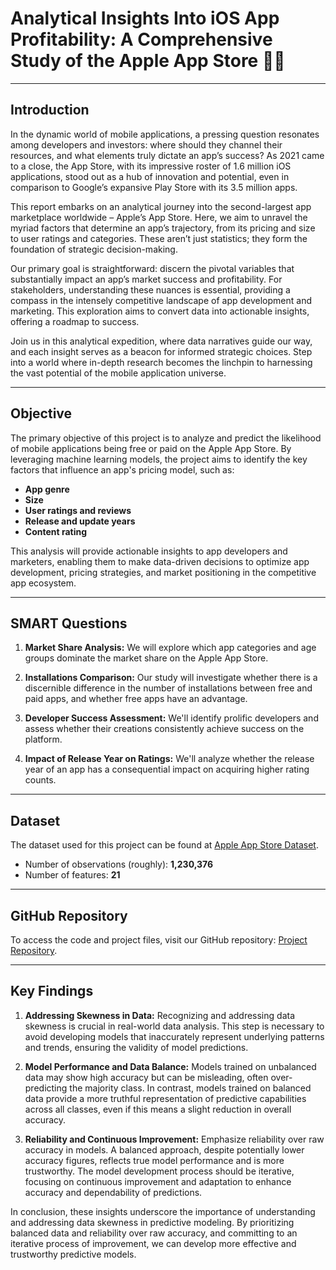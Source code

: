 # Analytical Insights Into iOS App Profitability: A Comprehensive Study of the Apple App Store 📱💡

---

## Introduction

In the dynamic world of mobile applications, a pressing question resonates among developers and investors: where should they channel their resources, and what elements truly dictate an app’s success? As 2021 came to a close, the App Store, with its impressive roster of 1.6 million iOS applications, stood out as a hub of innovation and potential, even in comparison to Google’s expansive Play Store with its 3.5 million apps.

This report embarks on an analytical journey into the second-largest app marketplace worldwide – Apple’s App Store. Here, we aim to unravel the myriad factors that determine an app’s trajectory, from its pricing and size to user ratings and categories. These aren’t just statistics; they form the foundation of strategic decision-making.

Our primary goal is straightforward: discern the pivotal variables that substantially impact an app’s market success and profitability. For stakeholders, understanding these nuances is essential, providing a compass in the intensely competitive landscape of app development and marketing. This exploration aims to convert data into actionable insights, offering a roadmap to success.

Join us in this analytical expedition, where data narratives guide our way, and each insight serves as a beacon for informed strategic choices. Step into a world where in-depth research becomes the linchpin to harnessing the vast potential of the mobile application universe.

---

## Objective

The primary objective of this project is to analyze and predict the likelihood of mobile applications being free or paid on the Apple App Store. By leveraging machine learning models, the project aims to identify the key factors that influence an app's pricing model, such as:

- **App genre**
- **Size**
- **User ratings and reviews**
- **Release and update years**
- **Content rating**

This analysis will provide actionable insights to app developers and marketers, enabling them to make data-driven decisions to optimize app development, pricing strategies, and market positioning in the competitive app ecosystem.

---

## SMART Questions

1. **Market Share Analysis:** We will explore which app categories and age groups dominate the market share on the Apple App Store.

2. **Installations Comparison:** Our study will investigate whether there is a discernible difference in the number of installations between free and paid apps, and whether free apps have an advantage.

3. **Developer Success Assessment:** We'll identify prolific developers and assess whether their creations consistently achieve success on the platform.

4. **Impact of Release Year on Ratings:** We'll analyze whether the release year of an app has a consequential impact on acquiring higher rating counts.

---

## Dataset

The dataset used for this project can be found at [Apple App Store Dataset](https://www.kaggle.com/datasets/gauthamp10/apple-appstore-apps).

- Number of observations (roughly): **1,230,376**
- Number of features: **21**

---

## GitHub Repository

To access the code and project files, visit our GitHub repository: [Project Repository](https://github.com/Srinivas39322/DATS_6101_11_GROUP_7).

---

## Key Findings

1. **Addressing Skewness in Data:** Recognizing and addressing data skewness is crucial in real-world data analysis. This step is necessary to avoid developing models that inaccurately represent underlying patterns and trends, ensuring the validity of model predictions.

2. **Model Performance and Data Balance:** Models trained on unbalanced data may show high accuracy but can be misleading, often over-predicting the majority class. In contrast, models trained on balanced data provide a more truthful representation of predictive capabilities across all classes, even if this means a slight reduction in overall accuracy.

3. **Reliability and Continuous Improvement:** Emphasize reliability over raw accuracy in models. A balanced approach, despite potentially lower accuracy figures, reflects true model performance and is more trustworthy. The model development process should be iterative, focusing on continuous improvement and adaptation to enhance accuracy and dependability of predictions.

In conclusion, these insights underscore the importance of understanding and addressing data skewness in predictive modeling. By prioritizing balanced data and reliability over raw accuracy, and committing to an iterative process of improvement, we can develop more effective and trustworthy predictive models.
